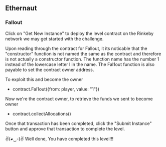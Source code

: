 ## Ethernaut 
### Fallout

Click on "Get New Instance" to deploy the level contract on the Rinkeby network we may get started with the challenge.

Upon reading through the contract for Fallout, it its noticable that the "constructor" function is not named the same as the contract and therefore is not actually a constructor function. The function name has the number 1 instead of the lowercase letter l in the name. The Fal1out function is also payable to set the contract owner address.

To exploit this and become the owner
- contract.Fal1out({from: player, value: "1"})

Now we're the contract owner, to retrieve the funds we sent to become owner
- contract.collectAllocations()

Once that transaction has been completed, click the "Submit Instance" button and approve that transaction to complete the level.

✌(◕‿-)✌ Well done, You have completed this level!!!
